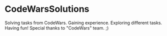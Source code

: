 # CodeWarsSolutions
Solving tasks from CodeWars. Gaining experience. Exploring different tasks. Having fun!
Special thanks to "CodeWars" team. ;)
